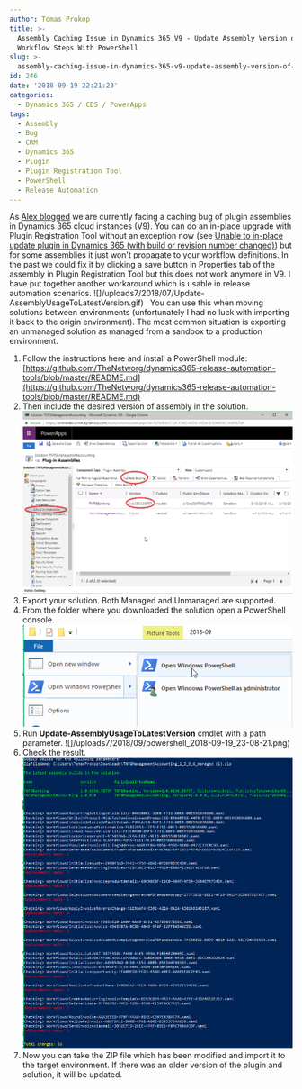 ```yaml
---
author: Tomas Prokop
title: >-
  Assembly Caching Issue in Dynamics 365 V9 - Update Assembly Version of Custom
  Workflow Steps With PowerShell
slug: >-
  assembly-caching-issue-in-dynamics-365-v9-update-assembly-version-of-custom-workflow-steps-with-powershell
id: 246
date: '2018-09-19 22:21:23'
categories:
  - Dynamics 365 / CDS / PowerApps
tags:
  - Assembly
  - Bug
  - CRM
  - Dynamics 365
  - Plugin
  - Plugin Registration Tool
  - PowerShell
  - Release Automation
---
```


As [Alex blogged](http://www.itaintboring.com/dynamics-crm/sometimes-you-may-have-to-re-build-the-whole-thing/) we are currently facing a caching bug of plugin assemblies in Dynamics 365 cloud instances (V9). You can do an in-place upgrade with Plugin Registration Tool without an exception now (see [Unable to in-place update plugin in Dynamics 365 (with build or revision number changed)](https://blog.thenetw.org/2018/07/10/unable-to-in-place-update-plugin-in-dynamics-365-with-build-or-revision-number-changed/)) but for some assemblies it just won't propagate to your workflow definitions. In the past we could fix it by clicking a save button in Properties tab of the assembly in Plugin Registration Tool but this does not work anymore in V9. I have put together another workaround which is usable in release automation scenarios. ![]/uploads7/2018/07/Update-AssemblyUsageToLatestVersion.gif)    You can use this when moving solutions between environments (unfortunately I had no luck with importing it back to the origin environment). The most common situation is exporting an unmanaged solution as managed from a sandbox to a production environment.

1.  Follow the instructions here and install a PowerShell module: [https://github.com/TheNetworg/dynamics365-release-automation-tools/blob/master/README.md](https://github.com/TheNetworg/dynamics365-release-automation-tools/blob/master/README.md)
2.  Then include the desired version of assembly in the solution. ![](/uploads/2018/09/chrome_2018-09-19_22-50-35.png)
3.  Export your solution. Both Managed and Unmanaged are supported.
4.  From the folder where you downloaded the solution open a PowerShell console. ![](/uploads/2018/09/2018-09-19_23-06-41.png)
5.  Run **Update-AssemblyUsageToLatestVersion** cmdlet with a path parameter. ![]/uploads7/2018/09/powershell_2018-09-19_23-08-21.png)
6.  Check the result. ![](/uploads/2018/09/powershell_2018-09-19_23-10-16.png)
7.  Now you can take the ZIP file which has been modified and import it to the target environment. If there was an older version of the plugin and solution, it will be updated.
